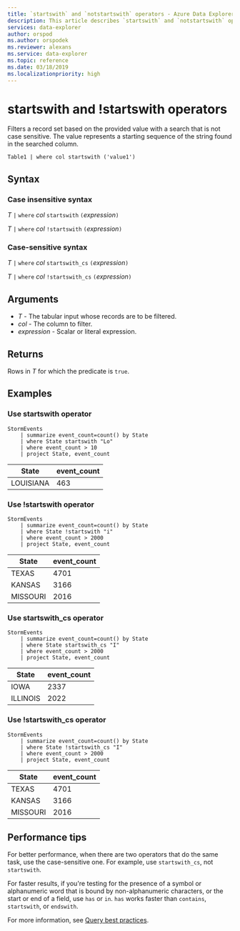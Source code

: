 ```yaml
---
title: `startswith` and `notstartswith` operators - Azure Data Explorer
description: This article describes `startswith` and `notstartswith` operators in Azure Data Explorer.
services: data-explorer
author: orspod
ms.author: orspodek
ms.reviewer: alexans
ms.service: data-explorer
ms.topic: reference
ms.date: 03/18/2019
ms.localizationpriority: high
---
```

# startswith and !startswith operators

Filters a record set based on the provided value with a search that is not case sensitive. The value represents a starting sequence of the string found in the searched column.

```kusto
Table1 | where col startswith ('value1')
```
 
## Syntax

### Case insensitive syntax

*T* `|` `where` *col* `startswith` `(`*expression*`)`   
 
*T* `|` `where` *col* `!startswith` `(`*expression*`)`   

### Case-sensitive syntax

*T* `|` `where` *col* `startswith_cs` `(`*expression*`)`   

*T* `|` `where` *col* `!startswith_cs` `(`*expression*`)`  

## Arguments

* *T* - The tabular input whose records are to be filtered.
* *col* - The column to filter.
* *expression* - Scalar or literal expression.

## Returns

Rows in *T* for which the predicate is `true`.

## Examples  

### Use startswith operator

```kusto
StormEvents
    | summarize event_count=count() by State
    | where State startswith "Lo"
    | where event_count > 10
    | project State, event_count
```

|State|event_count|
|-----|-----------|
|LOUISIANA|463|  

### Use !startswith operator

```kusto
StormEvents
    | summarize event_count=count() by State
    | where State !startswith "i"
    | where event_count > 2000
    | project State, event_count
```

|State|event_count|
|-----|-----------|
|TEXAS|4701|
|KANSAS|3166|
|MISSOURI|2016| 

### Use startswith_cs operator

```kusto
StormEvents
    | summarize event_count=count() by State
    | where State startswith_cs "I"
    | where event_count > 2000
    | project State, event_count
```

|State|event_count|
|-----|-----------|
|IOWA|2337|
|ILLINOIS|2022|

### Use !startswith_cs operator

```kusto
StormEvents
    | summarize event_count=count() by State
    | where State !startswith_cs "I"
    | where event_count > 2000
    | project State, event_count
```

|State|event_count|
|-----|-----------|
|TEXAS|4701|
|KANSAS|3166|
|MISSOURI|2016|

## Performance tips

For better performance, when there are two operators that do the same task, use the case-sensitive one.
For example, use `startswith_cs`, not `startswith`.

For faster results, if you're testing for the presence of a symbol or alphanumeric word that is bound by non-alphanumeric characters, or the start or end of a field, use `has` or `in`. 
`has` works faster than `contains`, `startswith`, or `endswith`.

For more information, see [Query best practices](best-practices.md).
